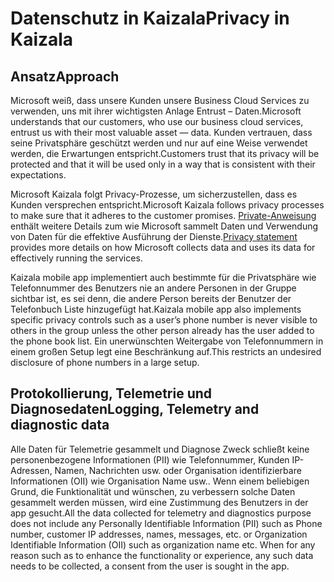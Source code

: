 # <a name="privacy-in-kaizala"></a><span data-ttu-id="21059-101">Datenschutz in Kaizala</span><span class="sxs-lookup"><span data-stu-id="21059-101">Privacy in Kaizala</span></span>
## <a name="approach"></a><span data-ttu-id="21059-102">Ansatz</span><span class="sxs-lookup"><span data-stu-id="21059-102">Approach</span></span> 

<span data-ttu-id="21059-103">Microsoft weiß, dass unsere Kunden unsere Business Cloud Services zu verwenden, uns mit ihrer wichtigsten Anlage Entrust – Daten.</span><span class="sxs-lookup"><span data-stu-id="21059-103">Microsoft understands that our customers, who use our business cloud services, entrust us with their most valuable asset — data.</span></span> <span data-ttu-id="21059-104">Kunden vertrauen, dass seine Privatsphäre geschützt werden und nur auf eine Weise verwendet werden, die Erwartungen entspricht.</span><span class="sxs-lookup"><span data-stu-id="21059-104">Customers trust that its privacy will be protected and that it will be used only in a way that is consistent with their expectations.</span></span> 

<span data-ttu-id="21059-105">Microsoft Kaizala folgt Privacy-Prozesse, um sicherzustellen, dass es Kunden versprechen entspricht.</span><span class="sxs-lookup"><span data-stu-id="21059-105">Microsoft Kaizala follows privacy processes to make sure that it adheres to the customer promises.</span></span> <span data-ttu-id="21059-106">[Private-Anweisung](https://privacy.microsoft.com/en-us/privacystatement) enthält weitere Details zum wie Microsoft sammelt Daten und Verwendung von Daten für die effektive Ausführung der Dienste.</span><span class="sxs-lookup"><span data-stu-id="21059-106">[Privacy statement](https://privacy.microsoft.com/en-us/privacystatement) provides more details on how Microsoft collects data and uses its data for effectively running the services.</span></span> 

<span data-ttu-id="21059-107">Kaizala mobile app implementiert auch bestimmte für die Privatsphäre wie Telefonnummer des Benutzers nie an andere Personen in der Gruppe sichtbar ist, es sei denn, die andere Person bereits der Benutzer der Telefonbuch Liste hinzugefügt hat.</span><span class="sxs-lookup"><span data-stu-id="21059-107">Kaizala mobile app also implements specific privacy controls such as a user’s phone number is never visible to others in the group unless the other person already has the user added to the phone book list.</span></span> <span data-ttu-id="21059-108">Ein unerwünschten Weitergabe von Telefonnummern in einem großen Setup legt eine Beschränkung auf.</span><span class="sxs-lookup"><span data-stu-id="21059-108">This restricts an undesired disclosure of phone numbers in a large setup.</span></span> 

## <a name="logging-telemetry-and-diagnostic-data"></a><span data-ttu-id="21059-109">Protokollierung, Telemetrie und Diagnosedaten</span><span class="sxs-lookup"><span data-stu-id="21059-109">Logging, Telemetry and diagnostic data</span></span>

<span data-ttu-id="21059-110">Alle Daten für Telemetrie gesammelt und Diagnose Zweck schließt keine personenbezogene Informationen (PII) wie Telefonnummer, Kunden IP-Adressen, Namen, Nachrichten usw. oder Organisation identifizierbare Informationen (OII) wie Organisation Name usw.. Wenn einem beliebigen Grund, die Funktionalität und wünschen, zu verbessern solche Daten gesammelt werden müssen, wird eine Zustimmung des Benutzers in der app gesucht.</span><span class="sxs-lookup"><span data-stu-id="21059-110">All the data collected for telemetry and diagnostics purpose does not include any Personally Identifiable Information (PII) such as Phone number, customer IP addresses, names, messages, etc. or Organization Identifiable Information (OII) such as organization name etc. When for any reason such as to enhance the functionality or experience, any such data needs to be collected, a consent from the user is sought in the app.</span></span> 
 
